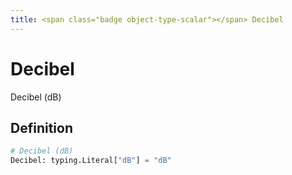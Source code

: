 ```yaml
---
title: <span class="badge object-type-scalar"></span> Decibel
---
```

# <span class="badge object-type-scalar"></span> Decibel

Decibel (dB)

## Definition

```python
# Decibel (dB)
Decibel: typing.Literal["dB"] = "dB"
```
